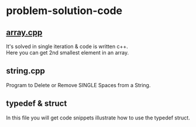 # problem-solution-code
## [array.cpp](https://github.com/yuvraj2711/problem-solution-code/blob/master/array.cpp)
  It's solved in single iteration & code is written c++.<br>
  Here you can get 2nd smallest element in an array.
## string.cpp
   Program to Delete or Remove SINGLE Spaces from a String.
## typedef & struct
In this file you will get code snippets illustrate how to use the typedef struct.
